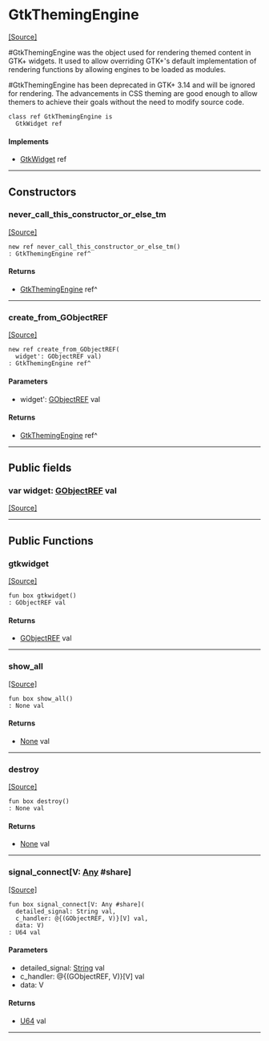 # GtkThemingEngine
<span class="source-link">[[Source]](src/gtk3/GtkThemingEngine.md#L6)</span>

#GtkThemingEngine was the object used for rendering themed content
in GTK+ widgets. It used to allow overriding GTK+'s default
implementation of rendering functions by allowing engines to be
loaded as modules.

#GtkThemingEngine has been deprecated in GTK+ 3.14 and will be
ignored for rendering. The advancements in CSS theming are good
enough to allow themers to achieve their goals without the need
to modify source code.


```pony
class ref GtkThemingEngine is
  GtkWidget ref
```

#### Implements

* [GtkWidget](gtk3-GtkWidget.md) ref

---

## Constructors

### never_call_this_constructor_or_else_tm
<span class="source-link">[[Source]](src/gtk3/GtkThemingEngine.md#L21)</span>


```pony
new ref never_call_this_constructor_or_else_tm()
: GtkThemingEngine ref^
```

#### Returns

* [GtkThemingEngine](gtk3-GtkThemingEngine.md) ref^

---

### create_from_GObjectREF
<span class="source-link">[[Source]](src/gtk3/GtkThemingEngine.md#L24)</span>


```pony
new ref create_from_GObjectREF(
  widget': GObjectREF val)
: GtkThemingEngine ref^
```
#### Parameters

*   widget': [GObjectREF](gtk3-..-gobject-GObjectREF.md) val

#### Returns

* [GtkThemingEngine](gtk3-GtkThemingEngine.md) ref^

---

## Public fields

### var widget: [GObjectREF](gtk3-..-gobject-GObjectREF.md) val
<span class="source-link">[[Source]](src/gtk3/GtkThemingEngine.md#L18)</span>



---

## Public Functions

### gtkwidget
<span class="source-link">[[Source]](src/gtk3/GtkThemingEngine.md#L20)</span>


```pony
fun box gtkwidget()
: GObjectREF val
```

#### Returns

* [GObjectREF](gtk3-..-gobject-GObjectREF.md) val

---

### show_all
<span class="source-link">[[Source]](src/gtk3/GtkWidget.md#L4)</span>


```pony
fun box show_all()
: None val
```

#### Returns

* [None](builtin-None.md) val

---

### destroy
<span class="source-link">[[Source]](src/gtk3/GtkWidget.md#L7)</span>


```pony
fun box destroy()
: None val
```

#### Returns

* [None](builtin-None.md) val

---

### signal_connect\[V: [Any](builtin-Any.md) #share\]
<span class="source-link">[[Source]](src/gtk3/GtkWidget.md#L10)</span>


```pony
fun box signal_connect[V: Any #share](
  detailed_signal: String val,
  c_handler: @{(GObjectREF, V)}[V] val,
  data: V)
: U64 val
```
#### Parameters

*   detailed_signal: [String](builtin-String.md) val
*   c_handler: @{(GObjectREF, V)}[V] val
*   data: V

#### Returns

* [U64](builtin-U64.md) val

---

